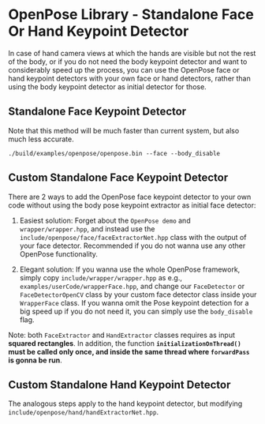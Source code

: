 OpenPose Library - Standalone Face Or Hand Keypoint Detector
====================================

In case of hand camera views at which the hands are visible but not the rest of the body, or if you do not need the body keypoint detector and want to considerably speed up the process, you can use the OpenPose face or hand keypoint detectors with your own face or hand detectors, rather than using the body keypoint detector as initial detector for those.

## Standalone Face Keypoint Detector
Note that this method will be much faster than current system, but also much less accurate.
```
./build/examples/openpose/openpose.bin --face --body_disable
```

## Custom Standalone Face Keypoint Detector
There are 2 ways to add the OpenPose face keypoint detector to your own code without using the body pose keypoint extractor as initial face detector:

1. Easiest solution: Forget about the `OpenPose demo` and `wrapper/wrapper.hpp`, and instead use the `include/openpose/face/faceExtractorNet.hpp` class with the output of your face detector. Recommended if you do not wanna use any other OpenPose functionality.

2. Elegant solution: If you wanna use the whole OpenPose framework, simply copy `include/wrapper/wrapper.hpp` as e.g., `examples/userCode/wrapperFace.hpp`, and change our `FaceDetector` or `FaceDetectorOpenCV` class by your custom face detector class inside your `WrapperFace` class. If you wanna omit the Pose keypoint detection for a big speed up if you do not need it, you can simply use the `body_disable` flag.

Note: both `FaceExtractor` and `HandExtractor` classes requires as input **squared rectangles**. In addition, the function **`initializationOnThread()` must be called only once, and inside the same thread where `forwardPass` is gonna be run**.

## Custom Standalone Hand Keypoint Detector
The analogous steps apply to the hand keypoint detector, but modifying `include/openpose/hand/handExtractorNet.hpp`.
